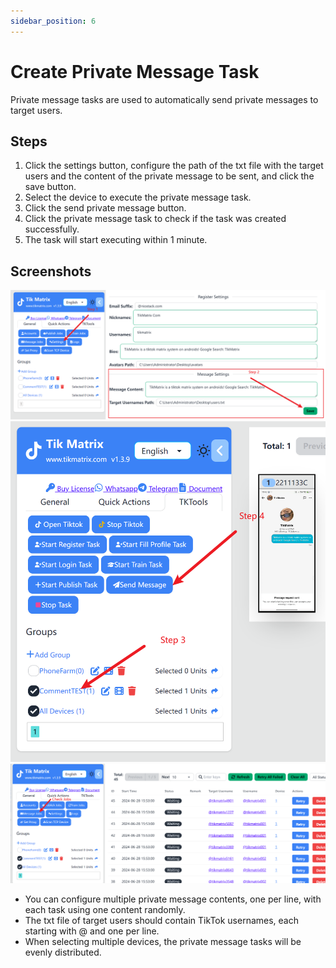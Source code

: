 ```yaml
---
sidebar_position: 6
---
```


# Create Private Message Task

Private message tasks are used to automatically send private messages to target users.

## Steps

1. Click the settings button, configure the path of the txt file with the target users and the content of the private message to be sent, and click the save button.
2. Select the device to execute the private message task.
3. Click the send private message button.
4. Click the private message task to check if the task was created successfully.
5. The task will start executing within 1 minute.

## Screenshots

![create-messagejob](../img/message12.png)
![create-messagejob](../img/message34.png)
![create-messagejob](../img/message56.png)

- You can configure multiple private message contents, one per line, with each task using one content randomly.
- The txt file of target users should contain TikTok usernames, each starting with @ and one per line.
- When selecting multiple devices, the private message tasks will be evenly distributed.
